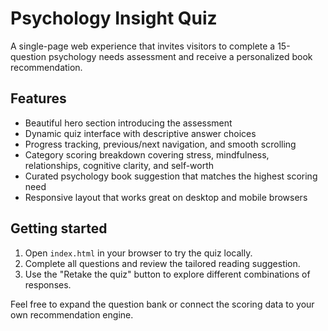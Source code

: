 # Psychology Insight Quiz

A single-page web experience that invites visitors to complete a 15-question
psychology needs assessment and receive a personalized book recommendation.

## Features

- Beautiful hero section introducing the assessment
- Dynamic quiz interface with descriptive answer choices
- Progress tracking, previous/next navigation, and smooth scrolling
- Category scoring breakdown covering stress, mindfulness, relationships,
  cognitive clarity, and self-worth
- Curated psychology book suggestion that matches the highest scoring need
- Responsive layout that works great on desktop and mobile browsers

## Getting started

1. Open `index.html` in your browser to try the quiz locally.
2. Complete all questions and review the tailored reading suggestion.
3. Use the "Retake the quiz" button to explore different combinations of
   responses.

Feel free to expand the question bank or connect the scoring data to your own
recommendation engine.
